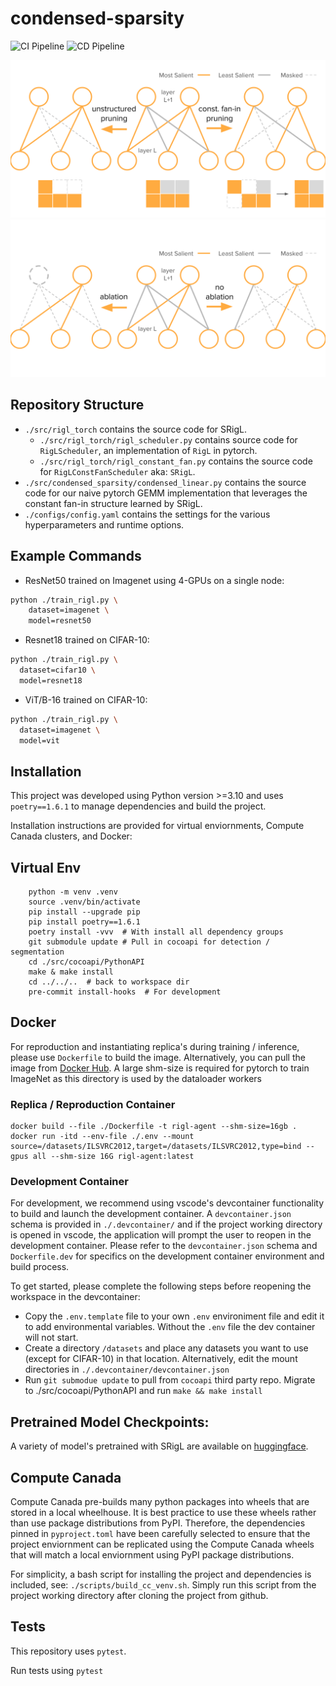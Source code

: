 # condensed-sparsity
![CI Pipeline](https://github.com/calgaryml/condensed-sparsity/actions/workflows/ci.yaml/badge.svg)
![CD Pipeline](https://github.com/calgaryml/condensed-sparsity/actions/workflows/cd.yaml/badge.svg)

![Constant fan-in](./fig/constantfanin.svg) 
![Neuron ablation](./fig/ablationvsnoablation.svg) 


## Repository Structure
* `./src/rigl_torch` contains the source code for SRigL. 
  * `./src/rigl_torch/rigl_scheduler.py` contains source code for `RigLScheduler`, an implementation of `RigL` in pytorch.
  * `./src/rigl_torch/rigl_constant_fan.py` contains the source code for `RigLConstFanScheduler` aka: `SRigL`.
* `./src/condensed_sparsity/condensed_linear.py` contains the source code for our naive pytorch GEMM implementation that leverages the constant fan-in structure learned by SRigL. 
* `./configs/config.yaml` contains the settings for the various hyperparameters and runtime options. 

## Example Commands
* ResNet50 trained on Imagenet using 4-GPUs on a single node:

```bash
python ./train_rigl.py \
    dataset=imagenet \
    model=resnet50
```

* Resnet18 trained on CIFAR-10:
```bash
python ./train_rigl.py \
  dataset=cifar10 \
  model=resnet18
```

* ViT/B-16 trained on CIFAR-10:
```bash
python ./train_rigl.py \
  dataset=imagenet \
  model=vit
```

## Installation
This project was developed using Python version >=3.10 and uses `poetry==1.6.1` to manage dependencies and build the project. 

Installation instructions are provided for virtual enviornments, Compute Canada clusters, and Docker: 

## Virtual Env
        python -m venv .venv
        source .venv/bin/activate
        pip install --upgrade pip
        pip install poetry==1.6.1
        poetry install -vvv  # With install all dependency groups
        git submodule update # Pull in cocoapi for detection / segmentation
        cd ./src/cocoapi/PythonAPI
        make & make install
        cd ../../..  # back to workspace dir
        pre-commit install-hooks  # For development

## Docker
For reproduction and instantiating replica's during training / inference, please use `Dockerfile` to build the image. Alternatively, you can pull the image from [Docker Hub](https://hub.docker.com/repository/docker/mklasby/condensed-sparsity). A large shm-size is required for pytorch to train ImageNet as this directory is used by the dataloader workers

### Replica / Reproduction Container

    docker build --file ./Dockerfile -t rigl-agent --shm-size=16gb .
    docker run -itd --env-file ./.env --mount source=/datasets/ILSVRC2012,target=/datasets/ILSVRC2012,type=bind --gpus all --shm-size 16G rigl-agent:latest


### Development Container
For development, we recommend using vscode's devcontainer functionality to build and launch the development container. A `devcontainer.json` schema is provided in `./.devcontainer/` and if the project working directory is opened in vscode, the application will prompt the user to reopen in the development container. Please refer to the `devcontainer.json` schema and `Dockerfile.dev` for specifics on the development container environment and build process. 

To get started, please complete the following steps before reopening the workspace in the devcontainer:
* Copy the `.env.template` file to your own `.env` environiment file and edit it to add environmental variables. Without the `.env` file the dev container will not start.
* Create a directory `/datasets` and place any datasets you want to use (except for CIFAR-10) in that location. Alternatively, edit the mount directories in `./.devcontainer/devcontainer.json`
* Run `git submodue update` to pull from `cocoapi` third party repo. Migrate to ./src/cocoapi/PythonAPI and run `make && make install`

## Pretrained Model Checkpoints:
A variety of model's pretrained with SRigL are available on [huggingface](https://huggingface.co/mklasby/srigl).

## Compute Canada
Compute Canada pre-builds many python packages into wheels that are stored in a local wheelhouse. It is best practice to use these wheels rather than use package distributions from PyPI. Therefore, the dependencies pinned in `pyproject.toml` have been carefully selected to ensure that the project enviornment can be replicated using the Compute Canada wheels that will match a local enviornment using PyPI package distributions. 

For simplicity, a bash script for installing the project and dependencies is included, see: `./scripts/build_cc_venv.sh`. Simply run this script from the project working directory after cloning the project from github. 

## Tests
This repository uses `pytest`.

Run tests using `pytest`

